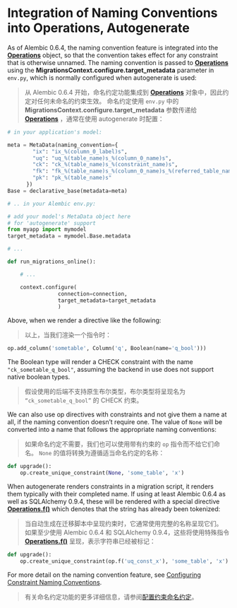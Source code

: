 # Integration of Naming Conventions into Operations, Autogenerate

[Operations]: ../zh/06_01_operations.md
[Operations.f()]: ../zh/06_01_19_f.md
[Configuring Constraint Naming Conventions]: https://docs.sqlalchemy.org/en/14/core/constraints.html#constraint-naming-conventions
[配置约束命名约定]: https://docs.sqlalchemy.org/en/14/core/constraints.html#constraint-naming-conventions

As of Alembic 0.6.4, the naming convention feature is integrated into the **[Operations]** object, so that the convention takes effect for any constraint that is otherwise unnamed. The naming convention is passed to **[Operations]** using the **MigrationsContext.configure.target_metadata** parameter in `env.py`, which is normally configured when autogenerate is used:

> 从 Alembic 0.6.4 开始，命名约定功能集成到 **[Operations]** 对象中，因此约定对任何未命名的约束生效。 命名约定使用 `env.py` 中的 **MigrationsContext.configure.target_metadata** 参数传递给 **[Operations]** ，通常在使用 autogenerate 时配置：

```python
# in your application's model:

meta = MetaData(naming_convention={
        "ix": "ix_%(column_0_label)s",
        "uq": "uq_%(table_name)s_%(column_0_name)s",
        "ck": "ck_%(table_name)s_%(constraint_name)s",
        "fk": "fk_%(table_name)s_%(column_0_name)s_%(referred_table_name)s",
        "pk": "pk_%(table_name)s"
      })
Base = declarative_base(metadata=meta)

# .. in your Alembic env.py:

# add your model's MetaData object here
# for 'autogenerate' support
from myapp import mymodel
target_metadata = mymodel.Base.metadata

# ...

def run_migrations_online():

    # ...

    context.configure(
                connection=connection,
                target_metadata=target_metadata
                )
```

Above, when we render a directive like the following:

> 以上，当我们渲染一个指令时：

```python
op.add_column('sometable', Column('q', Boolean(name='q_bool')))
```

The Boolean type will render a CHECK constraint with the name `"ck_sometable_q_bool"`, assuming the backend in use does not support native boolean types.

> 假设使用的后端不支持原生布尔类型，布尔类型将呈现名为 `“ck_sometable_q_bool”` 的 CHECK 约束。

We can also use op directives with constraints and not give them a name at all, if the naming convention doesn’t require one. The value of `None` will be converted into a name that follows the appropriate naming conventions:

> 如果命名约定不需要，我们也可以使用带有约束的 `op` 指令而不给它们命名。 `None` 的值将转换为遵循适当命名约定的名称：

```python
def upgrade():
    op.create_unique_constraint(None, 'some_table', 'x')
```

When autogenerate renders constraints in a migration script, it renders them typically with their completed name. If using at least Alembic 0.6.4 as well as SQLAlchemy 0.9.4, these will be rendered with a special directive **[Operations.f()]** which denotes that the string has already been tokenized:

> 当自动生成在迁移脚本中呈现约束时，它通常使用完整的名称呈现它们。 如果至少使用 Alembic 0.6.4 和 SQLAlchemy 0.9.4，这些将使用特殊指令 **[Operations.f()]** 呈现，表示字符串已经被标记：

```python
def upgrade():
    op.create_unique_constraint(op.f('uq_const_x'), 'some_table', 'x')
```

For more detail on the naming convention feature, see [Configuring Constraint Naming Conventions].

> 有关命名约定功能的更多详细信息，请参阅[配置约束命名约定]。
